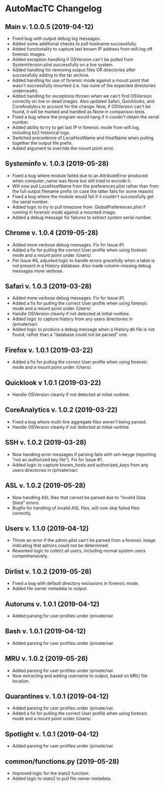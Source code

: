 # AutoMacTC Changelog

## Main v. 1.0.0.5 (2019-04-12)

* Fixed bug with output debug log messages.
* Added some additional checks to pull hostname successfully.
* Added functionality to capture last known IP address from wifi.log off forensic images.
* Added exception handling if OSVersion can't be pulled from SystemVersion.plist successfully on a live system.
* Added handling for removing output files OR directories after successfully adding to the tar archive.
* Added handling for use of forensic mode against a mount point that wasn't successfully mounted (i.e. has none of the expected directories underneath).
* Added handling for exceptions thrown when we can't find OSVersion correctly on live or dead images. Also updated Safari, Quicklooks, and CoreAnalytics to account for the change. Now, if OSVersion can't be found, it will be marked and handled as None in comparison tests.
* Fixed a bug where the program would hang if it couldn't obtain the serial number. 
* Added ability to try to get last IP in forensic mode from wifi.log, including bz2 historical logs.
* Switched precedence of LocalHostName and HostName when pulling together the output file prefix.
* Added argument to override the mount point error.

## Systeminfo v. 1.0.3 (2019-05-28)

* Fixed a bug where module failed due to an AttributeError produced when computer_name was None but still tried to encode it.
* Will now pull LocalHostName from the preferences.plist rather than from the full output filename prefix (in case the latter fails for some reason)
* Fixed a bug where the module would fail if it couldn't successfully get the serial number.
* Added logic to try to pull timezone from .GlobalPreferences.plist if running in forensic mode against a mounted image.
* Added a debug message for failures to extract system serial number.

## Chrome v. 1.0.4 (2019-05-28)
* Added more verbose debug messages. Fix for Issue #1.
* Added a fix for pulling the correct User profile when using forensic mode and a mount point under /Users/.
* Per Issue #4, adjusted logic to handle errors gracefully when a table is not present in a History database. Also made column-missing debug messages more verbose.

## Safari v. 1.0.3 (2019-03-28)
* Added more verbose debug messages. Fix for Issue #1.
* Added a fix for pulling the correct User profile when using forensic mode and a mount point under /Users/.
* Handle OSVersion cleanly if not detected at initial runtime.
* Added logic to capture history from any users directories in /private/var/.
* Added logic to produce a debug message when a History.db file is not found, rather than a "database could not be parsed" one.

## Firefox v. 1.0.1 (2019-03-22)
* Added a fix for pulling the correct User profile when using forensic mode and a mount point under /Users/.

## Quicklook v 1.0.1 (2019-03-22)
* Handle OSVersion cleanly if not detected at initial runtime.

## CoreAnalytics v. 1.0.2 (2019-03-22)
* Fixed a bug where multi-line aggregate files weren't being parsed.
* Handle OSVersion cleanly if not detected at initial runtime.

## SSH v. 1.0.2 (2019-03-28)
* Now handling error messages if parsing fails with ssh-keyge (reporting "not an authorized key file"). Fix for Issue #1.
* Added logic to capture known_hosts and authorized_keys from any users directories in /private/var/.

## ASL v. 1.0.2 (2019-05-28)
* Now handling ASL files that cannot be parsed due to "Invalid Data Store" errors.
* Bugfix for handling of invalid ASL files, will now skip failed files correctly.

## Users v. 1.1.0 (2019-04-12)
* Throw an error if the admin.plist can't be parsed from a forensic image indicating that admins could not be determined.
* Reworked logic to collect all users, including normal system users comprehensively.

## Dirlist v. 1.0.2 (2019-05-28)
* Fixed a bug with default directory exclusions in forensic mode. 
* Added file owner metadata to output.

## Autoruns v. 1.0.1 (2019-04-12)
* Added parsing for user profiles under /private/var.

## Bash v. 1.0.1 (2019-04-12)
* Added parsing for user profiles under /private/var.

## MRU v. 1.0.2 (2019-05-28)
* Added parsing for user profiles under /private/var.
* Now extracting and adding username to output, based on MRU file location.

## Quarantines v. 1.0.1 (2019-04-12)
* Added parsing for user profiles under /private/var.
* Added a fix for pulling the correct User profile when using forensic mode and a mount point under /Users/.

## Spotlight v. 1.0.1 (2019-04-12)
* Added parsing for user profiles under /private/var.

## common/functions.py (2019-05-28)
* Improved logic for the stats2 function.
* Added logic to stats2 to pull file owner metadata.

